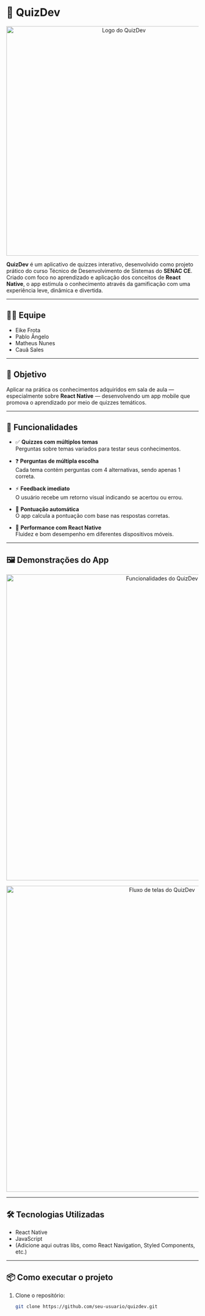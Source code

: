 # 📱 QuizDev

<p align="center">
  <img src="assets/1.png" alt="Logo do QuizDev" width="600"/>
</p>

**QuizDev** é um aplicativo de quizzes interativo, desenvolvido como projeto prático do curso Técnico de Desenvolvimento de Sistemas do **SENAC CE**.  
Criado com foco no aprendizado e aplicação dos conceitos de **React Native**, o app estimula o conhecimento através da gamificação com uma experiência leve, dinâmica e divertida.

---

## 👨‍💻 Equipe

- Eike Frota
- Pablo Ângelo  
- Matheus Nunes
- Cauâ Sales

---

## 🎯 Objetivo

Aplicar na prática os conhecimentos adquiridos em sala de aula — especialmente sobre **React Native** — desenvolvendo um app mobile que promova o aprendizado por meio de quizzes temáticos.

---

## 🚀 Funcionalidades

- ✅ **Quizzes com múltiplos temas**  
  Perguntas sobre temas variados para testar seus conhecimentos.

- ❓ **Perguntas de múltipla escolha**  
  Cada tema contém perguntas com 4 alternativas, sendo apenas 1 correta.

- ⚡ **Feedback imediato**  
  O usuário recebe um retorno visual indicando se acertou ou errou.

- 🧠 **Pontuação automática**  
  O app calcula a pontuação com base nas respostas corretas.

- 📱 **Performance com React Native**  
  Fluidez e bom desempenho em diferentes dispositivos móveis.

---

## 🖼️ Demonstrações do App

<p align="center">
  <img src="assets/3.png" alt="Funcionalidades do QuizDev" width="800"/>
</p>

<p align="center">
  <img src="assets/4.png" alt="Fluxo de telas do QuizDev" width="800"/>
</p>

---

## 🛠️ Tecnologias Utilizadas

- React Native
- JavaScript
- (Adicione aqui outras libs, como React Navigation, Styled Components, etc.)

---

## 📦 Como executar o projeto

1. Clone o repositório:
   ```bash
   git clone https://github.com/seu-usuario/quizdev.git
